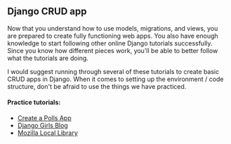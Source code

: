 
## Django CRUD app
Now that you understand how to use models, migrations, and views, you are prepared to create fully functioning web apps. You also have enough knowledge to start following other online Django tutorials successfully. Since you know how different pieces work, you'll be able to better follow what the tutorials are doing.

I would suggest running through several of these tutorials to create basic CRUD apps in Django. When it comes to setting up the environment / code structure, don't be afraid to use the things we have practiced.

#### Practice tutorials:
* [Create a Polls App](https://docs.djangoproject.com/en/1.11/intro/tutorial01/)
* [Django Girls Blog](https://tutorial.djangogirls.org/en/django_start_project/)
* [Mozilla Local Library](https://developer.mozilla.org/en-US/docs/Learn/Server-side/Django/Tutorial_local_library_website)
